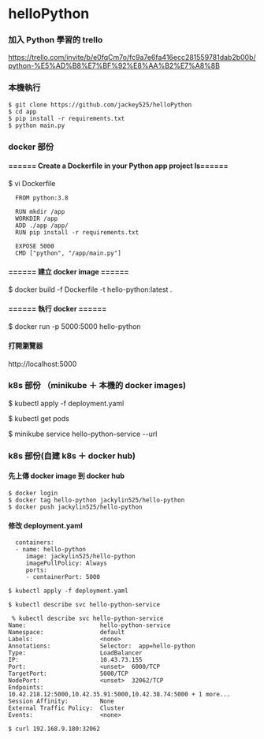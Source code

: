 # helloPython

### 加入 Python 學習的 trello
https://trello.com/invite/b/e0fqCm7o/fc9a7e6fa416ecc281559781dab2b00b/python-%E5%AD%B8%E7%BF%92%E8%AA%B2%E7%A8%8B


### 本機執行

```
$ git clone https://github.com/jackey525/helloPython
$ cd app
$ pip install -r requirements.txt
$ python main.py
```

### docker 部份

#### ====== Create a Dockerfile in your Python app project ls======

$ vi Dockerfile
```
  FROM python:3.8

  RUN mkdir /app
  WORKDIR /app
  ADD ./app /app/
  RUN pip install -r requirements.txt

  EXPOSE 5000
  CMD ["python", "/app/main.py"]
```
#### ====== 建立 docker image ======
$ docker build -f Dockerfile -t hello-python:latest .

#### ====== 執行 docker ======
$ docker run -p 5000:5000 hello-python

#### 打開瀏覽器
http://localhost:5000


### k8s 部份 （minikube ＋ 本機的 docker images)

$ kubectl apply -f deployment.yaml

$ kubectl get pods

$ minikube service hello-python-service  --url


### k8s 部份(自建 k8s ＋ docker hub)

#### 先上傳 docker image 到 docker hub

```
$ docker login
$ docker tag hello-python jackylin525/hello-python
$ docker push jackylin525/hello-python
```
#### 修改  deployment.yaml
```
  containers:
  - name: hello-python
     image: jackylin525/hello-python
     imagePullPolicy: Always
     ports:
     - containerPort: 5000
```
```
$ kubectl apply -f deployment.yaml

$ kubectl describe svc hello-python-service
```
```
 % kubectl describe svc hello-python-service               
Name:                     hello-python-service
Namespace:                default
Labels:                   <none>
Annotations:              Selector:  app=hello-python
Type:                     LoadBalancer
IP:                       10.43.73.155
Port:                     <unset>  6000/TCP
TargetPort:               5000/TCP
NodePort:                 <unset>  32062/TCP
Endpoints:                10.42.218.12:5000,10.42.35.91:5000,10.42.38.74:5000 + 1 more...
Session Affinity:         None
External Traffic Policy:  Cluster
Events:                   <none>
```
```
$ curl 192.168.9.180:32062
```
